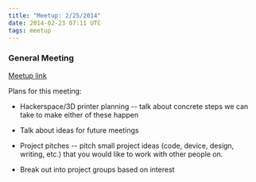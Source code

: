 ```yaml
---
title: "Meetup: 2/25/2014"
date: 2014-02-23 07:11 UTC
tags: meetup
---
```

### General Meeting

[Meetup link](http://http://www.meetup.com/Berkshire-County-Technology-Group/events/167305992/)

Plans for this meeting:

- Hackerspace/3D printer planning -- talk about concrete steps we can take to
make either of these happen

- Talk about ideas for future meetings

-  Project pitches -- pitch small project ideas (code, device, design, writing,
etc.) that you would like to work with other people on.

- Break out into project groups based on interest 
